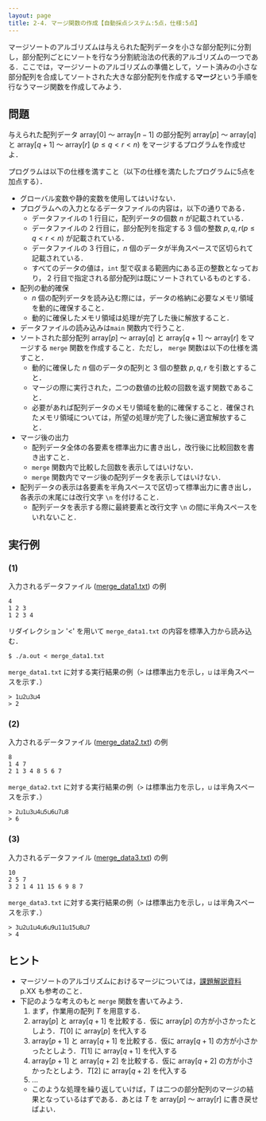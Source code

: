 ```yaml
---
layout: page
title: 2-4. マージ関数の作成【自動採点システム:5点，仕様:5点】
---
```


マージソートのアルゴリズムは与えられた配列データを小さな部分配列に分割し，部分配列ごとにソートを行なう分割統治法の代表的アルゴリズムの一つである．ここでは，マージソートのアルゴリズムの準備として，ソート済みの小さな部分配列を合成してソートされた大きな部分配列を作成する**マージ**という手順を行なうマージ関数を作成してみよう．

## 問題

与えられた配列データ array[$0$] 〜 array[$n-1$] の部分配列 array[$p$] 〜 array[$q$] と array[$q+1$] 〜 array[$r$] $(p \leq q < r < n)$ をマージするプログラムを作成せよ．

プログラムは以下の仕様を満すこと（以下の仕様を満たしたプログラムに5点を加点する）．

- グローバル変数や静的変数を使用してはいけない．
- プログラムへの入力となるデータファイルの内容は，以下の通りである．
  - データファイルの 1 行目に，配列データの個数 $n$ が記載されている．
  - データファイルの 2 行目に，部分配列を指定する 3 個の整数 $p,q,r(p \leq q < r < n)$ が記載されている．
  - データファイルの 3 行目に，$n$ 個のデータが半角スペースで区切られて記載されている．
  - すべてのデータの値は，`int` 型で収まる範囲内にある正の整数となっており， 2 行目で指定される部分配列は既にソートされているものとする．
- 配列の動的確保
  - $n$ 個の配列データを読み込む際には，データの格納に必要なメモリ領域を動的に確保すること．
  - 動的に確保したメモリ領域は処理が完了した後に解放すること．
- データファイルの読み込みは`main` 関数内で行うこと.
- ソートされた部分配列 array[$p$] 〜 array[$q$] と array[$q+1$] 〜 array[$r$] をマージする `merge` 関数を作成すること．ただし， `merge` 関数は以下の仕様を満すこと．
  - 動的に確保した $n$ 個のデータの配列と 3 個の整数 $p,q,r$ を引数とすること．
  - マージの際に実行された，二つの数値の比較の回数を返す関数であること．
  - 必要があれば配列データのメモリ領域を動的に確保すること．確保されたメモリ領域については，所望の処理が完了した後に適宜解放すること．
- マージ後の出力
    - 配列データ全体の各要素を標準出力に書き出し，改行後に比較回数を書き出すこと．
	- `merge` 関数内で比較した回数を表示してはいけない．
    - `merge` 関数内でマージ後の配列データを表示してはいけない．
- 配列データの表示は各要素を半角スペースで区切って標準出力に書き出し，各表示の末尾には改行文字 `\n` を付けること．
	- 配列データを表示する際に最終要素と改行文字 `\n` の間に半角スペースをいれないこと．

## 実行例

### (1)

入力されるデータファイル ([merge_data1.txt](./merge_data1.txt)) の例

```
4
1 2 3
1 2 3 4
```

リダイレクション '<' を用いて `merge_data1.txt` の内容を標準入力から読み込む．

```
$ ./a.out < merge_data1.txt
```

`merge_data1.txt` に対する実行結果の例（`>` は標準出力を示し，`⊔` は半角スペースを示す．）

```
> 1⊔2⊔3⊔4
> 2
```

### (2)

入力されるデータファイル ([merge_data2.txt](./merge_data2.txt)) の例

```
8
1 4 7
2 1 3 4 8 5 6 7
```

`merge_data2.txt` に対する実行結果の例（`>` は標準出力を示し，`⊔` は半角スペースを示す．）

```
> 2⊔1⊔3⊔4⊔5⊔6⊔7⊔8
> 6
```

### (3)

入力されるデータファイル ([merge_data3.txt](./merge_data3.txt)) の例

```
10
2 5 7
3 2 1 4 11 15 6 9 8 7
```

`merge_data3.txt` に対する実行結果の例（`>` は標準出力を示し，`⊔` は半角スペースを示す．）

```
> 3⊔2⊔1⊔4⊔6⊔9⊔11⊔15⊔8⊔7
> 4
```

## ヒント

- マージソートのアルゴリズムにおけるマージについては，[課題解説資料](http://ecei-tohoku.github.io/ppa/tmp_kadai2_2017/kadai2-intro.pdf) p.XX も参考のこと．
- 下記のような考えのもと `merge` 関数を書いてみよう．
    1. まず，作業用の配列 $T$ を用意する．
    2. array[$p$] と array[$q+1$] を比較する．仮に array[$p$] の方が小さかったとしよう．$T[0]$ に array[$p$] を代入する
    3. array[$p+1$] と array[$q+1$] を比較する．仮に array[$q+1$] の方が小さかったとしよう．$T[1]$ に array[$q+1$] を代入する
    3. array[$p+1$] と array[$q+2$] を比較する．仮に array[$q+2$] の方が小さかったとしよう．$T[2]$ に array[$q+2$] を代入する
    4. ...
    - このような処理を繰り返していけば，$T$ は二つの部分配列のマージの結果となっているはずである．あとは $T$ を array[$p$] 〜 array[$r$] に書き戻せばよい．
